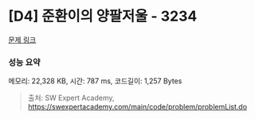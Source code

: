 # [D4] 준환이의 양팔저울 - 3234 

[문제 링크](https://swexpertacademy.com/main/code/problem/problemDetail.do?contestProbId=AWAe7XSKfUUDFAUw) 

### 성능 요약

메모리: 22,328 KB, 시간: 787 ms, 코드길이: 1,257 Bytes



> 출처: SW Expert Academy, https://swexpertacademy.com/main/code/problem/problemList.do